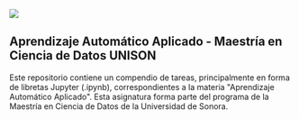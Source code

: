 ![](https://mcd.unison.mx/wp-content/uploads/2020/02/400dpiLogoCropped.png)


## Aprendizaje Automático Aplicado - Maestría en Ciencia de Datos UNISON


Este repositorio contiene un compendio de tareas, principalmente en forma de libretas Jupyter (.ipynb), correspondientes a la materia "Aprendizaje Automático Aplicado". Esta asignatura forma parte del programa de la Maestría en Ciencia de Datos de la Universidad de Sonora.
